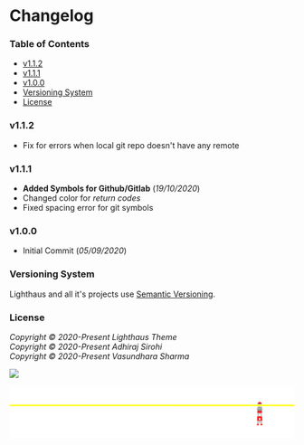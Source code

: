 # Changelog

### Table of Contents
- [v1.1.2](#v1.1.2)
- [v1.1.1](#v1.1.1)
- [v1.0.0](#v1.0.0)
- [Versioning System](#versioning-system)
- [License](#license)

### v1.1.2
- Fix for errors when local git repo doesn't have any remote

### v1.1.1
- **Added Symbols for Github/Gitlab** (_19/10/2020_)
- Changed color for _return codes_
- Fixed spacing error for git symbols

### v1.0.0
- Initial Commit (_05/09/2020_)

### Versioning System
Lighthaus and all it's projects use [Semantic Versioning](https://semver.org/).  <br/>


### License

_Copyright © 2020-Present Lighthaus Theme_<br>
_Copyright © 2020-Present Adhiraj Sirohi_<br>
_Copyright © 2020-Present Vasundhara Sharma_

<p align="left"><a href="https://github.com/lighthaus-theme/zsh/blob/master/LICENSE"><img src="https://img.shields.io/static/v1.svg??style=flat&logo=appveyore&label=License&message=MIT&colorA=1C918A&colorB=50C16E"/></a></p>

<p align="center"><img src="https://raw.githubusercontent.com/lighthaus-theme/lighthaus/9e5cf66db03fc3e183e6cfbf7c4c04263a4f23df/ImageResources/lighthaus-border.svg"><p>